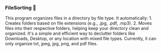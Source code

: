 ### FileSorting 📁
This program organizes files in a directory by file type. It automatically:
    1. Creates folders based on file extensions (e.g., .jpg, .pdf, .mp3).
    2. Moves files into their respective folders, helping keep your directory clean and organized.
It's a simple and efficient way to declutter folders like Downloads, Desktop, or any location with mixed file types.
Currently, it can only organize txt, jpeg, jpg, png, and pdf files.
